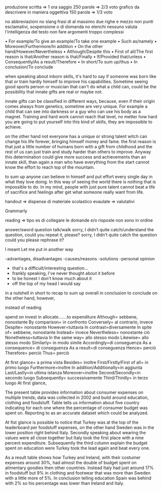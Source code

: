 produzione scritta => 1 ora 
	saggio 250 parole => 2/3 voto
	grafico da descrivere in maniera oggettiva 150 parole => 1/3 voto

no abbreviazioni
no slang
frasi di al massimo due righe e mezzo
non punti esclamativi, sospensione o di domanda
no elenchi
nessuno valuta l'intelligenza del testo non fare argomenti troppo complessi

• For example/To give an example/To take one example • Such as/namely • Moreover/Furthermore/In addition • On the other hand/However/Nevertheless • Although/Despite this • First of all/The first reason is that/Another reason is that/Finally • If/Provided that/unless • Consequently/As a result/Therefore • In short/To sum up/thus • In conclusion/To conclude


when speaking about inborn skills, it's hard to say if someone was born like that or train hardly himself to improve his capabilities. Sometime seeing good sports person or musician that can't do what a child can, could be the possibility that innate gifts are real or maybe not.

innate gifts can be classified in different ways, because, even if their origin comes always from genetics, sometime are very unique. For example a child that can see into darkness or a guy who can use his body as a magnet. Training and hard work cannot reach that level, no metter how hard you are going to put yourself into this kind of skills, they are impossible to achieve.

on the other hand not everyone has a unique or strong talent witch can change his life forever, bringing himself money and fame. the first reason is that just a little number of humans born with a gift from childhood and the rest of us can just train and study harder than others to improve. Anyway this determination could give more success and achievements than an innate skill, than again a man who have everything from the start cannot know the effort to reach top of the mountain.

to sum up anyone can believe in himself and put effort every single day in what they love doing. In this way of seeing the world there is nothing that is impossible to do. In my mind, people with just pure talent cannot beat a life of sacrifice and feelings after get what someone really want from life.

handout => dispense di materiale scolastico
evaulate => valutativi


Grammarly


reading =>
tipo es di collegare le domande e/o risposte non sono in ordine


answer/sword
question
talk/walk
sorry, I didn’t quite catch/understand the question, could you repeat it, please?
sorry, I didn’t quite catch the question could you please rephrase it?

I meant
Let me put in another way

-advantages, disadvantages
-causes/reasons
-solutions
-personal opinion

- that's a difficult/interesting question...
- frankly speaking, I've never thought about it before
- to be honest I don't know much about it
- off the top of my head I would say

in a nutshell
in short
to recap
to sum up
overall
in conclusion
to conclude
on the other hand,
however,

instead of reading

spend on
invest in
allocate.......to
expenditure
Although= sebbene, nonostante By comparison= in confronto Conversely= al contrario, invece Despite= nonostante However=tuttavia In contrast=diversamente In spite of= sebbene, nonostante Instead= invece Nevertheless= nonostante ciò Nonetheless=tuttavia In the same way= allo stesso modo Likewise= allo stesso modo Similarly= in modo simile Accordingly=di conseguenza As a consequence= di conseguenza As a result=di conseguenza Hence= perciò Therefore= perciò Thus= perciò

At first glance= a prima vista Besides= inoltre First/Firstly/First of all= in primo luogo Furthermore=inoltre In addition/Additionally=in aggiunta Last/Lastly=in ultima istanza Moreover=inoltre Second/Secondly=in secondo luogo Subsequently= successivamente Third/Thirdly= in terzo luogo
At first glance,

The present table provides information about consumer expenses on multiple trends; data was collected in 2002 and build around education, clothing and foodstuff.  Table tells us information about five country indicating for each one where the percentage of consumer budget was spent on. Reporting to as an accurate dataset which could be analyzed.

At fist glance is possible to notice that Turkey was at the top of the leaderboard per foodstuff expenses, on the other hand Sweden was in the lower position right behind Italy. Secondly speaking about wearing the values were all close together but Italy took the first place with a nine percent expenditure. Subsequently the third column explain the budget spent on education were Turkey took the lead again and beat every one.

As a result table shows how Turkey and Ireland, with their costumer expenses around 30%, had almost the double of budget spent on alimentary goodies then other countries. Instead Italy had just around 17% in foodstuff but 9% in clothing and footwear that was more than Sweden with a little more of 5%. In conclusion telling education Spain was behind with 2% so his percentage was lower than Ireland and Italy. 


	